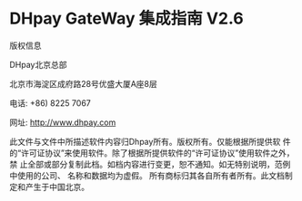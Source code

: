 # DHpay  GateWay 集成指南 V2.6

版权信息 

DHpay北京总部 

北京市海淀区成府路28号优盛大厦A座8层 

电话: +86) 8225 7067 

网址: http://www.dhpay.com 

此文件与文件中所描述软件内容归Dhpay所有。版权所有。仅能根据所提供软 件的“许可证协议”来使用软件。除了根据所提供软件的“许可证协议”使用软件之外，禁 止全部或部分复制此档。如档内容进行变更，恕不通知。如无特别说明，范例中使用的公司、 名称和数据均为虚假。 所有商标归其各自所有者所有。此文档制定和产生于中国北京。

